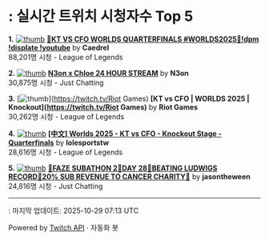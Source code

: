 # : 실시간 트위치 시청자수 Top 5

**1.** [![thumb](https://static-cdn.jtvnw.net/previews-ttv/live_user_caedrel-320x180.jpg)](https://twitch.tv/Caedrel)
**[🔴KT VS CFO WORLDS QUARTERFINALS #WORLDS2025🔴!dpm !displate !youtube](https://twitch.tv/Caedrel)** by **Caedrel**<br>88,201명 시청  - League of Legends

**2.** [![thumb](https://static-cdn.jtvnw.net/previews-ttv/live_user_n3on-320x180.jpg)](https://twitch.tv/N3on)
**[N3on x Chloe 24 HOUR STREAM](https://twitch.tv/N3on)** by **N3on**<br>30,875명 시청  - Just Chatting

**3.** [![thumb](https://static-cdn.jtvnw.net/previews-ttv/live_user_riotgames-320x180.jpg)](https://twitch.tv/Riot Games)
**[KT vs CFO | WORLDS 2025 | Knockout](https://twitch.tv/Riot Games)** by **Riot Games**<br>30,262명 시청  - League of Legends

**4.** [![thumb](https://static-cdn.jtvnw.net/previews-ttv/live_user_lolesportstw-320x180.jpg)](https://twitch.tv/lolesportstw)
**[[中文] Worlds 2025 - KT vs CFO - Knockout Stage - Quarterfinals](https://twitch.tv/lolesportstw)** by **lolesportstw**<br>28,616명 시청  - League of Legends

**5.** [![thumb](https://static-cdn.jtvnw.net/previews-ttv/live_user_jasontheween-320x180.jpg)](https://twitch.tv/jasontheween)
**[🔴FAZE SUBATHON 2🔴DAY 28🔴BEATING LUDWIGS RECORD🔴20% SUB REVENUE TO CANCER CHARITY🔴](https://twitch.tv/jasontheween)** by **jasontheween**<br>24,816명 시청  - Just Chatting


---
: 마지막 업데이트: 2025-10-29 07:13 UTC

Powered by [Twitch API](https://dev.twitch.tv/docs/api/reference) · 자동화 봇